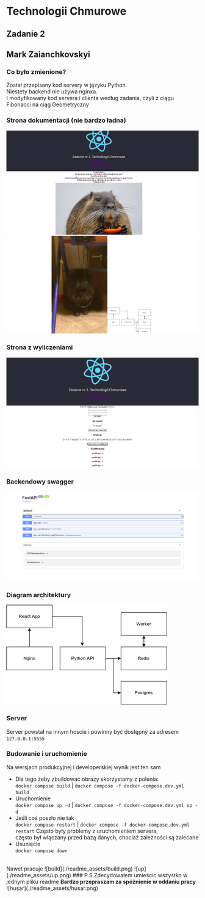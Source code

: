 # Technologii Chmurowe
## Zadanie 2
## Mark Zaianchkovskyi

### Co było zmienione?
Został przepisany kod servery w języku Python.  
Niestety backend nie używa nginxa.  
I modyfikowany kod servera i clienta według zadania, czyli z ciągu Fibonacci na ciąg Geometryczny  

### Strona dokumentacji (nie bardzo ładna)
![partOne](./readme_assets/Docs1.png)
![partTwo](./readme_assets/Docs2.png)

### Strona z wyliczeniami
![calculator](./readme_assets/calculator.png)

### Backendowy swagger
![swagger](./readme_assets/swagger.png)

### Diagram architektury
![architekrura](./readme_assets/arch.png)

### Server
Server powstał na innym hoscie i powinny być dostępny za adresem  
`127.0.0.1:5555`

### Budowanie i uruchomienie
Na wersjach produkcyjnej i developerskiej wynik jest ten sam  
- Dla tego żeby zbuildować obrazy skorzystamy z polenia:  
`docker compose build` | `docker compose -f docker-compose.dev.yml build` 
- Uruchomienie  
`docker compose up -d` | `docker compose -f docker-compose.dev.yml up -d` 
- Jeśli coś poszło nie tak  
`docker compose restart` | `docker compose -f docker-compose.dev.yml restart` 
Często były problemy z uruchomieniem servera,  
często był włączany przed bazą danych, chociaż zależności są zalecane
- Usunięcie  
`docker compose down`  
<br>
Nawet pracuje
![build](./readme_assets/build.png)  
![up](./readme_assets/up.png)
### P.S
Zdecydowałem umieścic wszystko w jednym pliku readme  
<strong>Bardzo przepraszam za spóżnienie w oddaniu pracy</strong>  
![husar](./readme_assets/husar.png)